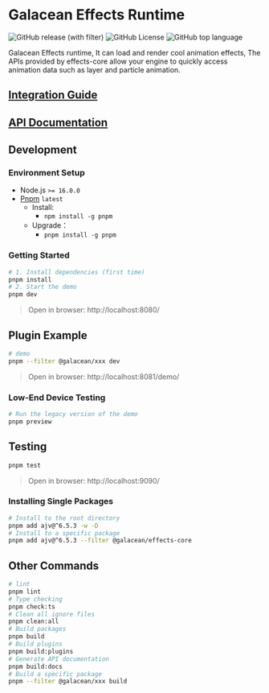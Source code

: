 # Galacean Effects Runtime

![GitHub release (with filter)](https://img.shields.io/github/v/release/galacean/effects-runtime)
![GitHub License](https://img.shields.io/github/license/galacean/effects-runtime)
![GitHub top language](https://img.shields.io/github/languages/top/galacean/effects-runtime)

Galacean Effects runtime, It can load and render cool animation effects, The APIs provided by effects-core allow your engine to quickly access animation data such as layer and particle animation.

## [Integration Guide](https://galacean.antgroup.com/effects/#/user/ti4f2yx1rot4hs1n)

## [API Documentation]((https://galacean.antgroup.com/effects/#/api))

## Development

### Environment Setup

- Node.js `>= 16.0.0`
- [Pnpm](https://pnpm.io/)  `latest`
  - Install:
    - `npm install -g pnpm`
  - Upgrade：
    - `pnpm install -g pnpm`

### Getting Started

``` bash
# 1. Install dependencies (first time)
pnpm install
# 2. Start the demo
pnpm dev
```

> Open in browser: http://localhost:8080/

## Plugin Example

``` bash
# demo
pnpm --filter @galacean/xxx dev
```

> Open in browser: http://localhost:8081/demo/

### Low-End Device Testing

``` bash
# Run the legacy version of the demo
pnpm preview
```

## Testing

``` bash
pnpm test
```

> Open in browser: http://localhost:9090/

### Installing Single Packages

``` bash
# Install to the root directory
pnpm add ajv@^6.5.3 -w -D
# Install to a specific package
pnpm add ajv@^6.5.3 --filter @galacean/effects-core
```

## Other Commands

``` bash
# lint
pnpm lint
# Type checking
pnpm check:ts
# Clean all ignore files
pnpm clean:all
# Build packages
pnpm build
# Build plugins
pnpm build:plugins
# Generate API documentation
pnpm build:docs
# Build a specific package
pnpm --filter @galacean/xxx build
```
